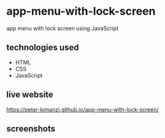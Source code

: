 # app-menu-with-lock-screen

app menu with lock screen using JavaScript

## technologies used
* HTML
* CSS
* JavaScript

## live website

https://peter-kimanzi.github.io/app-menu-with-lock-screen/


## screenshots

